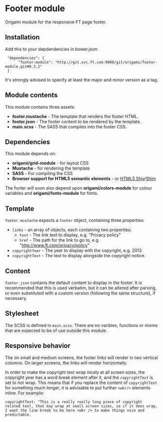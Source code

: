 # Footer module

Origami module for the responsive FT page footer.

## Installation

Add this to your depdendencies in bower.json:

     "dependencies": {
          "footer-module": "http://git.svc.ft.com:9080/git/origami/footer-module.git#0.3.2"
     }

It's strongly advised to specify at least the major and minor version as a tag.

## Module contents

This module contains three assets:

* **footer.mustache** - The template that renders the footer HTML.
* **footer.json** - The footer content to be rendered by the template.
* **main.scss** - The SASS that compiles into the footer CSS.

## Dependencies

This module depends on:

* **origami/grid-module** - for layout CSS
* **Mustache** - for rendering the template
* **SASS** - For compiling the CSS
* **Browser support for HTML5 semantic elements** - or [HTML5 Shiv](https://github.com/aFarkas/html5shiv)/[Shim](https://code.google.com/p/html5shim/)

The footer will soon also depend upon **origami/colors-module** for colour variables and **origami/fonts-module** for fonts.

## Template

`footer.mustache` expects a `footer` object, containing three properties:

* `links` - an array of objects, each containing two properties:
    * `text` - The link text to display, e.g. "Privacy policy"
    * `href` - The path for the link to go to, e.g. "http://www.ft.com/privacy/policy"
* `copyrightYear` - The year to display with the copyright, e.g. 2013
* `copyrightText` - The text to display alongside the copyright notice.

## Content

`footer.json` contains the default content to display in the footer. It is recommended that this is used verbatim, but it can be altered after parsing, or even substituted with a custom version (following the same structure), if necessary.

## Stylesheet

The SCSS is defined in `main.scss`. There are no varibles, functions or mixins that are expected to be of use outside this module.

## Responsive behavior

The on small and medium screens, the footer links will render in two vertical columns. On larger screens, the links will render horizontally.

In order to make the copyright text wrap nicely at all screen sizes, the copyright year has a word break element after it, and the `copyrightText` is set to not wrap. This means that if you replace the content of `copyrightText` for something much longer, it is advisable to put further `<wbr/>` elements inline. For example:

    copyrightText: "This is a really really long piece of copyright related text, that may wrap at small screen sizes, so if it does wrap, I want the line break to be here <wbr /> to make things nice and predictable.